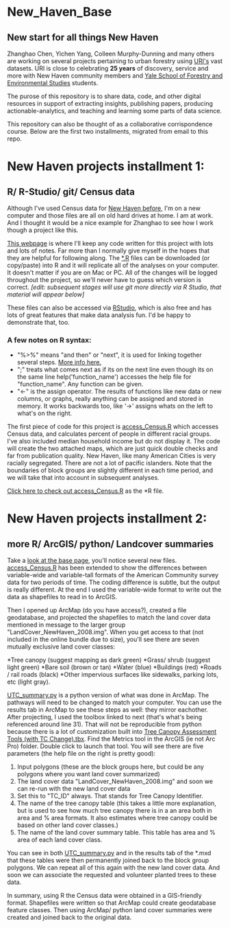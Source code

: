 # New_Haven_Base
## New start for all things New Haven

Zhanghao Chen, Yichen Yang, Colleen Murphy-Dunning and many others are working on several projects pertaining to urban forestry using [URI's](https://uri.yale.edu) vast datasets. URI is close to celebrating **25 years** of discovery, service and more with New Haven community members and [Yale School of Forestry and Environmental Studies](https://environment.yale.edu) students.

The purose of this repository is to share data, code, and other digital resources in support of extracting insights, publishing papers, producing actionable-analytics, and teaching and learning some parts of data science.

This repository can also be thought of as a collaborative corrispondence course. Below are the first two installments, migrated from email to this repo.

# New Haven projects installment 1:
## R/ R-Studio/ git/ Census data
Although I've used Census data for [New Haven before](http://dexterlocke.com/publications/category/new-haven/), I'm on a new computer and those files are all on old hard drives at home. I am at work. And I thought it would be a nice example for Zhanghao to see how I work though a project like this. 

[This webpage](https://github.com/DHLocke/New_Haven_Base) is where I'll keep any code written for this project with lots and lots of notes. Far more than I normally give myself in the hopes that they are helpful for following along. The [*.R](https://www.r-project.org) files can be downloaded (or copy/paste) into R and it will replicate all of the analyses on your computer. It doesn't matter if you are on Mac or PC. All of the changes will be logged throughout the project, so we'll never have to guess which version is correct. _[edit: subsequent stages will use git more directly via R Studio, that material will appear below]_

These files can also be accessed via [RStudio](https://www.rstudio.com/), which is also free and has lots of great features that make data analysis fun. I'd be happy to demonstrate that, too.

### A few notes on R syntax:

* "%>%" means "and then" or "next", it is used for linking together several steps. [More info here.](https://r4ds.had.co.nz/pipes.html)  
* ";" treats what comes next as if its on the next line even though its on the same line
help('function_name') accesses the help file for "function_name". Any function can be given.  
* "<-" is the assign operator. The results of functions like new data or new columns, or graphs, really anything can be assigned and stored in memory. It works backwards too, like '->' assigns whats on the left to what's on the right.   

The first piece of code for this project is [access_Census.R](https://github.com/DHLocke/New_Haven_Base/blob/master/access_census.R) which accesses Census data, and calculates percent of people in different racial groups. I've also included median household income but do not display it. The code will create the two attached maps, which are just quick double checks and far from publication quality. New Haven, like many American Cities is very racially segregated. There are not a lot of pacific islanders. Note that the boundaries of block groups are slightly different in each time period, and we will take that into account in subsequent analyses. 

[Click here to check out access_Census.R](https://github.com/DHLocke/New_Haven_Base/blob/master/access_census.R) as the *R file.

# New Haven projects installment 2:
## more R/ ArcGIS/ python/ Landcover summaries
Take a [look at the base page](https://github.com/DHLocke/New_Haven_Base), you'll notice several new files. [access_Census.R](https://github.com/DHLocke/New_Haven_Base/blob/master/access_census.R) has been extended to show the differences between variable-wide and variable-tall formats of the American Community survey data for two periods of time. The coding difference is subtle, but the output is really different. At the end I used the variable-wide format to write out the data as shapefiles to read in to ArcGIS.

Then I opened up ArcMap (do you have access?), created a file geodatabase, and projected the shapefiles to match the land cover data mentioned in message to the larger group "LandCover_NewHaven_2008.img". When you get access to that (not included in the online bundle due to size), you'll see there are seven mutually exclusive land cover classes:

*Tree canopy (suggest mapping as dark green)
*Grass/ shrub (suggest light green)
*Bare soil (brown or tan)
*Water (blue)
*Buildings (red)
*Roads / rail roads (black)
*Other impervious surfaces like sidewalks, parking lots, etc (light gray). 

[UTC_summary.py](https://github.com/DHLocke/New_Haven_Base/blob/master/UTC_summary.py) is a python version of what was done in ArcMap. The pathways will need to be changed to match your computer. You can use the results tab in ArcMap to see these steps as well: they mirror eachother. After projecting, I used the toolbox linked to next (that's what's being referenced around line 31). That will not be reproducible from python because there is a lot of customization built into [Tree Canopy Assessment Tools (with TC Change).tbx](https://github.com/DHLocke/New_Haven_Base/blob/master/Tree%20Canopy%20Assessment%20Tools%20(with%20TC%20Change).tbx). Find the Metrics tool in the ArcGIS (ie not Arc Pro) folder. Double click to launch that tool. You will see there are five parameters (the help file on the right is pretty good):

1. Input polygons (these are the block groups here, but could be any polygons where you want land cover summarized)
2. The land cover data  "LandCover_NewHaven_2008.img" and soon we can re-run with the new land cover data
3. Set this to "TC_ID" always. That stands for Tree Canopy Identifier. 
4. The name of the tree canopy table (this takes a little more explanation, but is used to see how much tree canopy there is in a an area both in area and % area formats. It also estimates where tree canopy could be based on other land cover classes.)
5. The name of the land cover summary table. This table has area and % area of each land cover class. 

You can see in both [UTC_summary.py](https://github.com/DHLocke/New_Haven_Base/blob/master/UTC_summary.py) and in the results tab of the *.mxd that these tables were then permanently joined back to the block group polygons. We can repeat all of this again with the new land cover data. And soon we can associate the requested and volunteer planted trees to these data.

In summary, using R the Census data were obtained in a GIS-friendly format. Shapefiles were written so that ArcMap could create geodatabase feature classes. Then using ArcMap/ python land cover summaries were created and joined back to the original data.